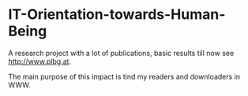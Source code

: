 # IT-Orientation-towards-Human-Being
A research project with a lot of publications,
basic results till now see http://www.plbg.at.

The main purpose of this impact is tind my readers and downloaders in WWW. 


